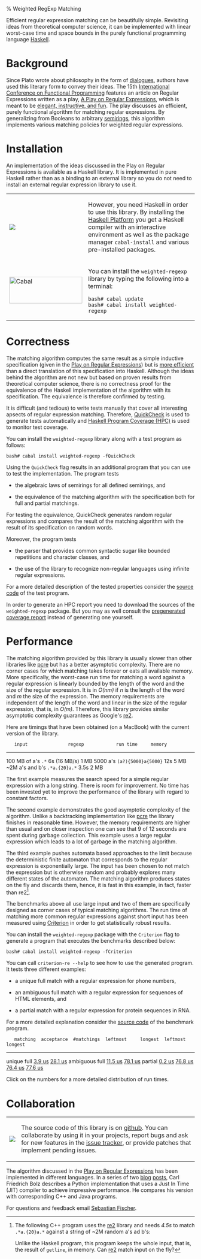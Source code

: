 % Weighted RegExp Matching

Efficient regular expression matching can be beautifully
simple. Revisiting ideas from theoretical computer science, it can be
implemented with linear worst-case time and space bounds in the purely
functional programming language [Haskell].

[Haskell]: http://hackage.haskell.org/platform/
[semirings]: http://en.wikipedia.org/wiki/Semiring

# Background

Since Plato wrote about philosophy in the form of [dialogues], authors
have used this literary form to convey their ideas. The 15th
[International Conference on Functional Programming][ICFP] features an
article on Regular Expressions written as a play, [A Play on Regular
Expressions][paper], which is meant to be [elegant, instructive, and
fun][Pearl]. The play discusses an efficient, purely functional
algorithm for matching regular expressions. By generalizing from
Booleans to arbitrary [semirings], this algorithm implements various
matching policies for weighted regular expressions.

[dialogues]: http://en.wikipedia.org/wiki/Socratic_dialogue
[ICFP]: http://www.icfpconference.org/icfp2010/
[Pearl]: http://web.cecs.pdx.edu/~apt/icfp09_cfp.html#pearls
[paper]: regexp-play.pdf

# Installation

An implementation of the ideas discussed in the Play on Regular
Expressions is available as a Haskell library. It is implemented in
pure Haskell rather than as a binding to an external library so you do
not need to install an external regular expression library to use it.

<table><tr><td>

<a href="http://hackage.haskell.org/platform">
<img src="http://hackage.haskell.org/platform/icons/button-100.png" />
</a>

</td><td>

However, you need Haskell in order to use this library. By installing
the [Haskell Platform][Haskell] you get a Haskell compiler with an
interactive environment as well as the package manager `cabal-install`
and various pre-installed packages.

</td></tr><tr><td>

<img src="http://hackage.haskell.org/images/Cabal-light.png"
     alt="Cabal" width="195" height="71" />

</td><td>

You can install the `weighted-regexp` library by typing the following
into a terminal:

    bash# cabal update
    bash# cabal install weighted-regexp

</td></tr></table>

# Correctness

The matching algorithm computes the same result as a simple inductive
specification (given in the [Play on Regular Expressions][paper]) but
is [more efficient](#performance) than a direct translation of this
specification into Haskell. Although the ideas behind the algorithm
are not new but based on proven results from theoretical computer
science, there is no correctness proof for the equivalence of the
Haskell implementation of the algorithm with its specification. The
equivalence is therefore confirmed by testing.

It is difficult (and tedious) to write tests manually that cover all
interesting apsects of regular expression matching. Therefore,
[QuickCheck] is used to generate tests automatically and [Haskell
Program Coverage (HPC)][HPC] is used to monitor test coverage.

[QuickCheck]: http://www.cse.chalmers.se/~rjmh/QuickCheck/
[HPC]: http://www.haskell.org/ghc/docs/latest/html/users_guide/hpc.html

You can install the `weighted-regexp` library along with a test
program as follows:

    bash# cabal install weighted-regexp -fQuickCheck

Using the `QuickCheck` flag results in an additional program that you
can use to test the implementation. The program tests 

  * the algebraic laws of semirings for all defined semirings, and

  * the equivalence of the matching algorithm with the specification
    both for full and partial matchings.

For testing the equivalence, QuickCheck generates random regular
expressions and compares the result of the matching algorithm with the
result of its specification on random words.

Moreover, the program tests

  * the parser that provides common syntactic sugar like bounded
    repetitions and character classes, and

  * the use of the library to recognize non-regular languages using
    infinite regular expressions.

For a more detailed description of the tested properties consider the
[source code][quickcheck.lhs] of the test program.

[quickcheck.lhs]: http://github.com/sebfisch/haskell-regexp/blob/master/src/quickcheck.lhs

In order to generate an HPC report you need to download the sources of
the `weighted-regexp` package. But you may as well consult the
[pregenerated coverage report][coverage] instead of generating one
yourself.

[coverage]: http://sebfisch.github.com/haskell-regexp/quickcheck/hpc_index.html

# Performance

The matching algorithm provided by this library is usually slower than
other libraries like [pcre] but has a better asymptotic
complexity. There are no corner cases for which matching takes forever
or eats all available memory. More specifically, the worst-case run
time for matching a word against a regular expression is linearly
bounded by the length of the word and the size of the regular
expression. It is in *O(nm)* if *n* is the length of the word and *m*
the size of the expression. The memory requirements are independent of
the length of the word and linear in the size of the regular
expression, that is, in *O(m)*. Therefore, this library provides
similar asymptotic complexity guarantees as Google's [re2].

[pcre]: http://www.pcre.org/
[re2]: http://code.google.com/p/re2/

Here are timings that have been obtained (on a MacBook) with the
current version of the library.

       input               regexp            run time     memory
------------------- --------------------- -------------- --------
 100 MB of a's       `.*`                  6s (16 MB/s)    1 MB
 5000 a's            `(a?){5000}a{5000}`   12s             5 MB
 ~2M a's and b's     `.*a.{20}a.*`         3.5s            2 MB

The first example measures the search speed for a simple regular
expression with a long string. There is room for improvement. No time
has been invested yet to improve the performance of the library with
regard to constant factors.

The second example demonstrates the good asymptotic complexity of the
algorithm. Unlike a backtracking implementation like [pcre] the
library finishes in reasonable time. However, the memory requirements
are higher than usual and on closer inspection one can see that 9 of
12 seconds are spent during garbage collection. This example uses a
large regular expression which leads to a lot of garbage in the
matching algorithm.

The third example pushes automata based approaches to the limit
because the deterministic finite automaton that corresponds to the
regular expression is exponentially large. The input has been chosen
to not match the expression but is otherwise random and probably
explores many different states of the automaton. The matching
algorithm produces states on the fly and discards them, hence, it is
fast in this example, in fact, faster than re2[^cpp]. 

[^cpp]: The following C++ program uses the [re2] library and needs
*4.5s* to match `.*a.{20}a.*` against a string of ~2M random a's ad
b's:

    <script src="http://gist.github.com/488543.js?file=re2.cpp"></script>

    Unlike the Haskell program, this program keeps the whole input,
    that is, the result of `getline`, in memory. Can [re2] match input
    on the fly?

The benchmarks above all use large input and two of them are
specifically designed as corner cases of typical matching
algorithms. The run time of matching more common regular expressions
against short input has been measured using [Criterion] in order to
get statistically robust results.

[Criterion]: http://www.serpentine.com/blog/2009/09/29/criterion-a-new-benchmarking-library-for-haskell/

You can install the `weighted-regexp` package with the `Criterion` flag to generate a program that executes the benchmarks described below:

    bash# cabal install weighted-regexp -fCriterion

You can call `criterion-re --help` to see how to use the generated
program. It tests three different examples:

  * a unique full match with a regular expression for phone numbers,

  * an ambiguous full match with a regular expression for sequences of
    HTML elements, and

  * a partial match with a regular expression for protein sequences in
    RNA.

For a more detailed explanation consider the [source
code][criterion.lhs] of the benchmark program.

[criterion.lhs]: http://github.com/sebfisch/haskell-regexp/blob/master/src/criterion.lhs

       matching  acceptance  #matchings  leftmost     longest  leftmost longest
--------------- ----------- ----------- ---------- ---------- -----------------
 unique full       [3.9 us]   [28.1 us]
 ambiguous full   [11.5 us]   [78.1 us]
 partial           [0.2 us]              [76.8 us]  [76.4 us]         [77.6 us]

Click on the numbers for a more detailed distribution of run times.

[3.9 us]:  http://sebfisch.github.com/haskell-regexp/criterion/full-accept-phone-densities-800x600.png
[28.1 us]: http://sebfisch.github.com/haskell-regexp/criterion/full-count-phone-densities-800x600.png
[11.5 us]: http://sebfisch.github.com/haskell-regexp/criterion/full-accept-html-densities-800x600.png
[78.1 us]: http://sebfisch.github.com/haskell-regexp/criterion/full-count-html-densities-800x600.png
[0.2 us]: http://sebfisch.github.com/haskell-regexp/criterion/partial-accept-rna-densities-800x600.png
[76.8 us]: http://sebfisch.github.com/haskell-regexp/criterion/partial-leftmost-rna-densities-800x600.png
[76.4 us]: http://sebfisch.github.com/haskell-regexp/criterion/partial-longest-rna-densities-800x600.png
[77.6 us]: http://sebfisch.github.com/haskell-regexp/criterion/partial-leftlong-rna-densities-800x600.png

# Collaboration

<table><tr><td>

<a href="http://github.com">
<img src="https://github.com/images/modules/header/logo.png" />
</a>

</td><td>

The source code of this library is on [github]. You can collaborate by
using it in your projects, report bugs and ask for new features in the
[issue tracker], or provide patches that implement pending issues.

</td></tr></table>

[github]: http://github.com/sebfisch/haskell-regexp
[issue tracker]: http://github.com/sebfisch/haskell-regexp/issues

The algorithm discussed in the [Play on Regular Expressions][paper]
has been implemented in different languages. In a series of two
[blog][blog] [posts][posts], Carl Friedrich Bolz describes a Python
implementation that uses a Just In Time (JIT) compiler to achieve
impressive performance. He compares his version with corresponding C++
and Java programs.

[blog]: http://morepypy.blogspot.com/2010/05/efficient-and-elegant-regular.html
[posts]: http://morepypy.blogspot.com/2010/06/jit-for-regular-expression-matching.html

For questions and feedback email [Sebastian
Fischer](mailto:mail@sebfisch.de).